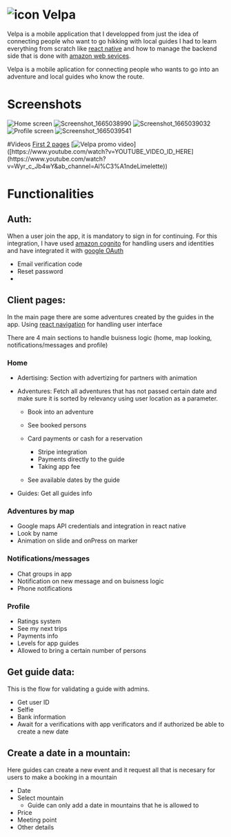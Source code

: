 
# ![icon](https://user-images.githubusercontent.com/24461382/194229402-62f6b297-8761-46e0-b39a-cb6c58f683fb.png) Velpa 


Velpa is a mobile application that I developped from just the idea of connecting people who want to go hikking with local guides
I had to learn everything from scratch like [react native](https://reactnative.dev/) and how to manage the backend side that is done with [amazon web sevices](https://aws.amazon.com/es/).


Velpa is a mobile aplication for connecting people who wants to go into an adventure and local guides who know the route.

# Screenshots
![Home screen](https://user-images.githubusercontent.com/24461382/194242983-1101598c-8115-473e-b456-ff6989c4e4c8.png)
![Screenshot_1665038990](https://user-images.githubusercontent.com/24461382/194242979-9115db67-5568-415e-91b1-b1e56cd39867.png)
![Screenshot_1665039032](https://user-images.githubusercontent.com/24461382/194242975-48a6530e-6ddd-4a44-b824-54559a01ae3a.png)
![Profile screen](https://user-images.githubusercontent.com/24461382/194242971-b2431747-c7c1-440f-8078-dcb308882336.png)
![Screenshot_1665039541](https://user-images.githubusercontent.com/24461382/194242984-d2bb93fe-2ec7-4499-a225-e61e7c25eda5.png)

#Videos
[First 2 pages](https://user-images.githubusercontent.com/24461382/194230345-ffec53ae-0864-41e7-968b-feafc4041a5e.mp4)
[![Velpa promo video]([https://img.youtube.com/vi/YOUTUBE_VIDEO_ID_HERE/0.jpg](https://www.youtube.com/watch?v=Wyr_c_Jb4wY&ab_channel=Al%C3%A1ndeLimelette))]([https://www.youtube.com/watch?v=YOUTUBE_VIDEO_ID_HERE](https://www.youtube.com/watch?v=Wyr_c_Jb4wY&ab_channel=Al%C3%A1ndeLimelette))


# Functionalities

## Auth:
When a user join the app, it is mandatory to sign in for continuing.
For this integration, I have used [amazon cognito](https://aws.amazon.com/es/cognito/) for handling users and identities and have integrated it with [google OAuth](https://docs.amplify.aws/lib/auth/social/q/platform/js/#configure-auth-category)
* Email verification code
* Reset password
* 

## Client pages:
In the main page there are some adventures created by the guides in the app.
Using [react navigation](https://reactnavigation.org/) for handling user interface

There are 4 main sections to handle buisness logic (home, map looking, notifications/messages and profile)

### Home
* Adertising: Section with advertizing for partners with animation
* Adventures: Fetch all adventures that has not passed certain date and make sure it is sorted by relevancy using user location as a parameter.
  * Book into an adventure
  * See booked persons
  * Card payments or cash for a reservation
    * Stripe integration
    * Payments directly to the guide
    * Taking app fee

  * See available dates by the guide

* Guides: Get all guides info


### Adventures by map
* Google maps API credentials and integration in react native
* Look by name
* Animation on slide and onPress on marker



### Notifications/messages
* Chat groups in app
* Notification on new message and on buisness logic
* Phone notifications


### Profile

* Ratings system
* See my next trips
* Payments info
* Levels for app guides
* Allowed to bring a certain number of persons


## Get guide data:
This is the flow for validating a guide with admins.

* Get user ID
* Selfie
* Bank information
* Await for a verifications with app verificators and if authorized be able to create a new date



## Create a date in a mountain:
Here guides can create a new event and it request all that is necesary for users to make a booking in a mountain

* Date
* Select mountain
  * Guide can only add a date in mountains that he is allowed to
* Price
* Meeting point
* Other details

